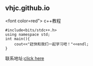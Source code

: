 ## vhjc.github.io 

<font color=red">
c++教程
</font>
```
#include<bits/stdc++.h>
using namespace std;
int main(){
    cout<<"赶快和我们一起学习吧！"<<endl;
}
```
联系地址:<a href="https://hack.chat/?vhjc">click here</a>
